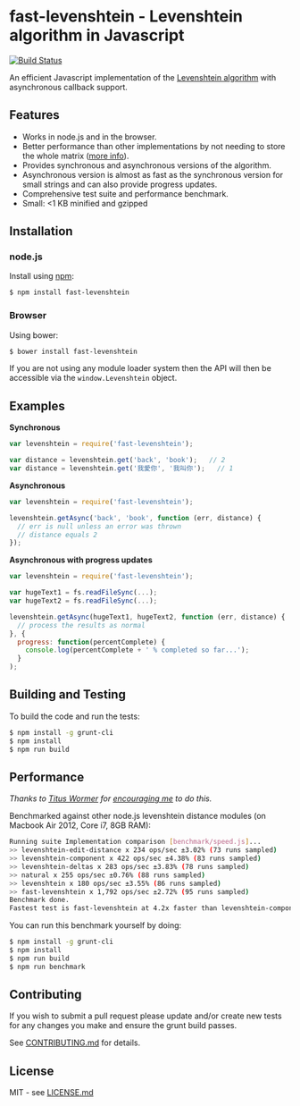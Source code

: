 # fast-levenshtein - Levenshtein algorithm in Javascript

[![Build Status](https://secure.travis-ci.org/hiddentao/fast-levenshtein.png)](//travis-ci.org/hiddentao/fast-levenshtein)

An efficient Javascript implementation of the [Levenshtein algorithm](//en.wikipedia.org/wiki/Levenshtein_distance) with asynchronous callback support.

## Features

* Works in node.js and in the browser.
* Better performance than other implementations by not needing to store the whole matrix ([more info](//www.codeproject.com/Articles/13525/Fast-memory-efficient-Levenshtein-algorithm)).
* Provides synchronous and asynchronous versions of the algorithm.
* Asynchronous version is almost as fast as the synchronous version for small strings and can also provide progress updates.
* Comprehensive test suite and performance benchmark.
* Small: <1 KB minified and gzipped

## Installation

### node.js

Install using [npm](//npmjs.org/):

```bash
$ npm install fast-levenshtein
```

### Browser

Using bower:

```bash
$ bower install fast-levenshtein
```

If you are not using any module loader system then the API will then be accessible via the `window.Levenshtein` object.

## Examples

**Synchronous**

```javascript
var levenshtein = require('fast-levenshtein');

var distance = levenshtein.get('back', 'book');   // 2
var distance = levenshtein.get('我愛你', '我叫你');   // 1
```

**Asynchronous**

```javascript
var levenshtein = require('fast-levenshtein');

levenshtein.getAsync('back', 'book', function (err, distance) {
  // err is null unless an error was thrown
  // distance equals 2
});
```

**Asynchronous with progress updates**

```javascript
var levenshtein = require('fast-levenshtein');

var hugeText1 = fs.readFileSync(...);
var hugeText2 = fs.readFileSync(...);

levenshtein.getAsync(hugeText1, hugeText2, function (err, distance) {
  // process the results as normal
}, {
  progress: function(percentComplete) {
    console.log(percentComplete + ' % completed so far...');
  }
);
```

## Building and Testing

To build the code and run the tests:

```bash
$ npm install -g grunt-cli
$ npm install
$ npm run build
```

## Performance

_Thanks to [Titus Wormer](https://github.com/wooorm) for [encouraging me](https://github.com/hiddentao/fast-levenshtein/issues/1) to do this._

Benchmarked against other node.js levenshtein distance modules (on Macbook Air 2012, Core i7, 8GB RAM):

```bash
Running suite Implementation comparison [benchmark/speed.js]...
>> levenshtein-edit-distance x 234 ops/sec ±3.02% (73 runs sampled)
>> levenshtein-component x 422 ops/sec ±4.38% (83 runs sampled)
>> levenshtein-deltas x 283 ops/sec ±3.83% (78 runs sampled)
>> natural x 255 ops/sec ±0.76% (88 runs sampled)
>> levenshtein x 180 ops/sec ±3.55% (86 runs sampled)
>> fast-levenshtein x 1,792 ops/sec ±2.72% (95 runs sampled)
Benchmark done.
Fastest test is fast-levenshtein at 4.2x faster than levenshtein-component
```

You can run this benchmark yourself by doing:

```bash
$ npm install -g grunt-cli
$ npm install
$ npm run build
$ npm run benchmark
```

## Contributing

If you wish to submit a pull request please update and/or create new tests for any changes you make and ensure the grunt build passes.

See [CONTRIBUTING.md](https://github.com/hiddentao/fast-levenshtein/blob/master/CONTRIBUTING.md) for details.

## License

MIT - see [LICENSE.md](https://github.com/hiddentao/fast-levenshtein/blob/master/LICENSE.md)
